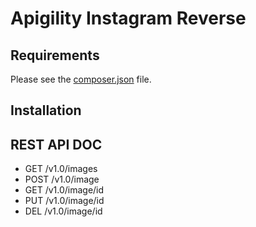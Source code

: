 Apigility Instagram Reverse
===========================

Requirements
------------
  
Please see the [composer.json](composer.json) file.

Installation
------------



REST API DOC
------------

- GET  /v1.0/images
- POST /v1.0/image
- GET  /v1.0/image/id
- PUT  /v1.0/image/id
- DEL  /v1.0/image/id
